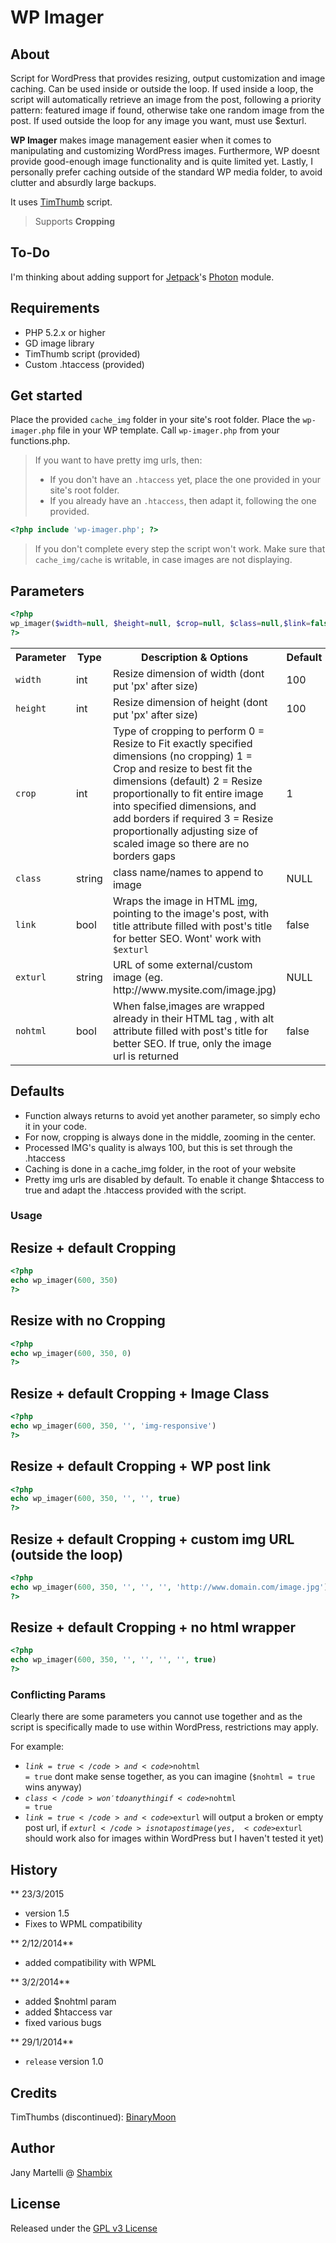 # WP Imager

## About

Script for WordPress that provides resizing, output customization and image caching.
Can be used inside or outside the loop.
If used inside a loop, the script will automatically retrieve an image from the post, following a priority pattern: featured image if found, otherwise take one random image from the post.
If used outside the loop for any image you want, must use $exturl.

**WP Imager** makes image management easier when it comes to manipulating and customizing WordPress images.
Furthermore, WP doesnt provide good-enough image functionality and is quite limited yet.
Lastly, I personally prefer caching outside of the standard WP media folder, to avoid clutter and absurdly large backups.

It uses [TimThumb](http://code.google.com/p/timthumb/) script.
> Supports **Cropping**

## To-Do

I'm thinking about adding support for [Jetpack](http://jetpack.me/)'s [Photon](https://developer.wordpress.com/docs/photon/api/) module.


## Requirements

- PHP 5.2.x or higher
- GD image library
- TimThumb script (provided)
- Custom .htaccess (provided)

## Get started

Place the provided `cache_img` folder in your site's root folder.
Place the `wp-imager.php` file in your WP template.
Call `wp-imager.php` from your functions.php.

> If you want to have pretty img urls, then:
> - If you don't have an `.htaccess` yet, place the one provided in your site's root folder.
> - If you already have an `.htaccess`, then adapt it, following the one provided.

```php
<?php include 'wp-imager.php'; ?>
```

> If you don't complete every step the script won't work.
> Make sure that `cache_img/cache` is writable, in case images are not displaying.

## Parameters

```php
<?php
wp_imager($width=null, $height=null, $crop=null, $class=null,$link=false, $exturl=null, $nohtml=false)
?>
```

<table>
  <tr>
    <th>Parameter</th>
    <th>Type</th>
    <th>Description & Options</th>
    <th>Default</th>
  </tr>
  <tr>
    <td><code>width</code></td>
    <td>int</td>
    <td>Resize dimension of width (dont put 'px' after size)</td>
    <td>100</td>
  </tr>
  <tr>
    <td><code>height</code></td>
    <td>int</td>
    <td>Resize dimension of height (dont put 'px' after size)</td>
    <td>100</td>
  </tr>
  <tr>
    <td><code>crop</code></td>
    <td>int</td>
    <td>Type of cropping to perform
    0 = Resize to Fit exactly specified dimensions (no cropping) 	
    1 =	Crop and resize to best fit the dimensions (default)
    2 =	Resize proportionally to fit entire image into specified dimensions, and add borders if required
    3 =	Resize proportionally adjusting size of scaled image so there are no borders gaps</td>
    <td>1</td>
  </tr>
  <tr>
    <td><code>class</code></td>
    <td>string</td>
    <td>class name/names to append to image</td>
    <td>NULL</td>
  </tr>
  <tr>
    <td><code>link</code></td>
    <td>bool</td>
    <td>Wraps the image in HTML <a href="">img</a>, pointing to the image's post, with title attribute filled with post's title for better SEO. Wont' work with <code>$exturl</code></td>
    <td>false</td>
  </tr>
  <tr>
    <td><code>exturl</code></td>
    <td>string</td>
    <td>URL of some external/custom image (eg. http://www.mysite.com/image.jpg)	</td>
    <td>NULL</td>
  </tr>
  <tr>
    <td><code>nohtml</code></td>
    <td>bool</td>
    <td>When false,images are wrapped already in their HTML tag <img src="" />, with alt attribute filled with post's title for better SEO. If true, only the image url is returned</td>
    <td>false</td>
  </tr>
</table>


## Defaults

- Function always returns to avoid yet another parameter, so simply echo it in your code.
- For now, cropping is always done in the middle, zooming in the center.
- Processed IMG's quality is always 100, but this is set through the .htaccess
- Caching is done in a cache_img folder, in the root of your website
- Pretty img urls are disabled by default. To enable it change $htaccess to true and adapt the .htaccess provided with the script.

### Usage

## Resize + default Cropping

```php
<?php
echo wp_imager(600, 350)
?>
```

## Resize with no Cropping

```php
<?php
echo wp_imager(600, 350, 0)
?>
```

## Resize + default Cropping + Image Class

```php
<?php
echo wp_imager(600, 350, '', 'img-responsive')
?>
```

## Resize + default Cropping + WP post link

```php
<?php
echo wp_imager(600, 350, '', '', true)
?>
```

## Resize + default Cropping + custom img URL (outside the loop)

```php
<?php
echo wp_imager(600, 350, '', '', '', 'http://www.domain.com/image.jpg')
?>
```

## Resize + default Cropping + no html wrapper

```php
<?php
echo wp_imager(600, 350, '', '', '', '', true)
?>
```

### Conflicting Params

Clearly there are some parameters you cannot use together and as the script is specifically made to use within WordPress, restrictions may apply.

For example:
- <code>$link = true</code> and <code>$nohtml = true</code> dont make sense together, as you can imagine (<code>$nohtml = true</code> wins anyway)
- <code>$class</code> won't do anything if <code>$nohtml = true</code>
- <code>$link = true</code> and <code>$exturl</code> will output a broken or empty post url, if <code>$exturl</code> is not a post image (yes, <code>$exturl</code> should work also for images within WordPress but I haven't tested it yet)


## History

** 23/3/2015
- version 1.5
- Fixes to WPML compatibility

** 2/12/2014**
- added compatibility with WPML

** 3/2/2014**
- added $nohtml param
- added $htaccess var
- fixed various bugs

** 29/1/2014**
- `release` version 1.0

## Credits

TimThumbs (discontinued): [BinaryMoon](http://code.google.com/p/timthumb/)

## Author

Jany Martelli @ [Shambix](http://www.shambix.com)

## License

Released under the [GPL v3 License](http://choosealicense.com/licenses/gpl-v3/)